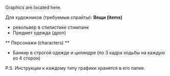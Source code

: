 Graphics are located here.

Для художников (требуемые спрайты):
  **Вещи (items)**
 * револьвер в стилистике стимпанк
 * Предмет одежда (дроп)

** Персонажи (characters) **
 * Банкир в строгой одежде и цилиндре (по 3 кадра ходьбы на каждую из 4 сторон)
 
 
 P.S. Инструкции к каждому типу графики хранятся в его папке.